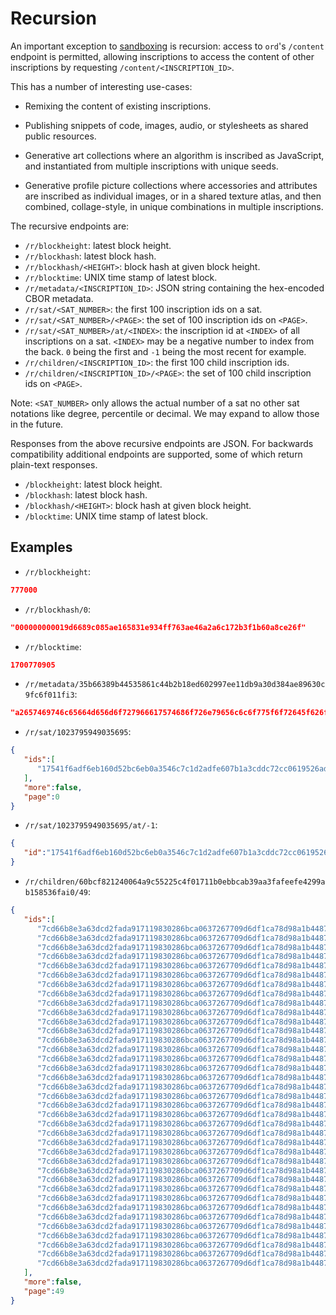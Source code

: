Recursion
=========

An important exception to [sandboxing](../inscriptions.md#sandboxing) is
recursion: access to `ord`'s `/content` endpoint is permitted, allowing
inscriptions to access the content of other inscriptions by requesting
`/content/<INSCRIPTION_ID>`.

This has a number of interesting use-cases:

- Remixing the content of existing inscriptions.

- Publishing snippets of code, images, audio, or stylesheets as shared public
  resources.

- Generative art collections where an algorithm is inscribed as JavaScript,
  and instantiated from multiple inscriptions with unique seeds.

- Generative profile picture collections where accessories and attributes are
  inscribed as individual images, or in a shared texture atlas, and then
  combined, collage-style, in unique combinations in multiple inscriptions.

The recursive endpoints are:

- `/r/blockheight`: latest block height.
- `/r/blockhash`: latest block hash.
- `/r/blockhash/<HEIGHT>`: block hash at given block height.
- `/r/blocktime`: UNIX time stamp of latest block.
- `/r/metadata/<INSCRIPTION_ID>`: JSON string containing the
  hex-encoded CBOR metadata.
- `/r/sat/<SAT_NUMBER>`: the first 100 inscription ids on a sat.
- `/r/sat/<SAT_NUMBER>/<PAGE>`: the set of 100 inscription ids on `<PAGE>`.
- `/r/sat/<SAT_NUMBER>/at/<INDEX>`: the inscription id at `<INDEX>` of all
  inscriptions on a sat. `<INDEX>` may be a negative number to index from the
  back. `0` being the first and `-1` being the most recent for example.
- `/r/children/<INSCRIPTION_ID>`: the first 100 child inscription ids.
- `/r/children/<INSCRIPTION_ID>/<PAGE>`: the set of 100 child inscription ids on `<PAGE>`.

Note: `<SAT_NUMBER>` only allows the actual number of a sat no other sat
notations like degree, percentile or decimal. We may expand to allow those in
the future.

Responses from the above recursive endpoints are JSON. For backwards
compatibility additional endpoints are supported, some of which return
plain-text responses.

- `/blockheight`: latest block height.
- `/blockhash`: latest block hash.
- `/blockhash/<HEIGHT>`: block hash at given block height.
- `/blocktime`: UNIX time stamp of latest block.

Examples
--------

- `/r/blockheight`:

```json
777000
```

- `/r/blockhash/0`:

```json
"000000000019d6689c085ae165831e934ff763ae46a2a6c172b3f1b60a8ce26f"
```

- `/r/blocktime`:

```json
1700770905
```

- `/r/metadata/35b66389b44535861c44b2b18ed602997ee11db9a30d384ae89630c9fc6f011fi3`:

```json
"a2657469746c65664d656d6f727966617574686f726e79656c6c6f775f6f72645f626f74"
```

- `/r/sat/1023795949035695`:

```json
{
   "ids":[
      "17541f6adf6eb160d52bc6eb0a3546c7c1d2adfe607b1a3cddc72cc0619526adi0"
   ],
   "more":false,
   "page":0
}
```

- `/r/sat/1023795949035695/at/-1`:

```json
{
   "id":"17541f6adf6eb160d52bc6eb0a3546c7c1d2adfe607b1a3cddc72cc0619526adi0"
}
```

- `/r/children/60bcf821240064a9c55225c4f01711b0ebbcab39aa3fafeefe4299ab158536fai0/49`:

```json
{
   "ids":[
      "7cd66b8e3a63dcd2fada917119830286bca0637267709d6df1ca78d98a1b4487i4900",
      "7cd66b8e3a63dcd2fada917119830286bca0637267709d6df1ca78d98a1b4487i4901",
      "7cd66b8e3a63dcd2fada917119830286bca0637267709d6df1ca78d98a1b4487i4902",
      "7cd66b8e3a63dcd2fada917119830286bca0637267709d6df1ca78d98a1b4487i4903",
      "7cd66b8e3a63dcd2fada917119830286bca0637267709d6df1ca78d98a1b4487i4904",
      "7cd66b8e3a63dcd2fada917119830286bca0637267709d6df1ca78d98a1b4487i4905",
      "7cd66b8e3a63dcd2fada917119830286bca0637267709d6df1ca78d98a1b4487i4906",
      "7cd66b8e3a63dcd2fada917119830286bca0637267709d6df1ca78d98a1b4487i4907",
      "7cd66b8e3a63dcd2fada917119830286bca0637267709d6df1ca78d98a1b4487i4908",
      "7cd66b8e3a63dcd2fada917119830286bca0637267709d6df1ca78d98a1b4487i4909",
      "7cd66b8e3a63dcd2fada917119830286bca0637267709d6df1ca78d98a1b4487i4910",
      "7cd66b8e3a63dcd2fada917119830286bca0637267709d6df1ca78d98a1b4487i4911",
      "7cd66b8e3a63dcd2fada917119830286bca0637267709d6df1ca78d98a1b4487i4912",
      "7cd66b8e3a63dcd2fada917119830286bca0637267709d6df1ca78d98a1b4487i4913",
      "7cd66b8e3a63dcd2fada917119830286bca0637267709d6df1ca78d98a1b4487i4914",
      "7cd66b8e3a63dcd2fada917119830286bca0637267709d6df1ca78d98a1b4487i4915",
      "7cd66b8e3a63dcd2fada917119830286bca0637267709d6df1ca78d98a1b4487i4916",
      "7cd66b8e3a63dcd2fada917119830286bca0637267709d6df1ca78d98a1b4487i4917",
      "7cd66b8e3a63dcd2fada917119830286bca0637267709d6df1ca78d98a1b4487i4918",
      "7cd66b8e3a63dcd2fada917119830286bca0637267709d6df1ca78d98a1b4487i4919",
      "7cd66b8e3a63dcd2fada917119830286bca0637267709d6df1ca78d98a1b4487i4920",
      "7cd66b8e3a63dcd2fada917119830286bca0637267709d6df1ca78d98a1b4487i4921",
      "7cd66b8e3a63dcd2fada917119830286bca0637267709d6df1ca78d98a1b4487i4922",
      "7cd66b8e3a63dcd2fada917119830286bca0637267709d6df1ca78d98a1b4487i4923",
      "7cd66b8e3a63dcd2fada917119830286bca0637267709d6df1ca78d98a1b4487i4924",
      "7cd66b8e3a63dcd2fada917119830286bca0637267709d6df1ca78d98a1b4487i4925",
      "7cd66b8e3a63dcd2fada917119830286bca0637267709d6df1ca78d98a1b4487i4926",
      "7cd66b8e3a63dcd2fada917119830286bca0637267709d6df1ca78d98a1b4487i4927",
      "7cd66b8e3a63dcd2fada917119830286bca0637267709d6df1ca78d98a1b4487i4928",
      "7cd66b8e3a63dcd2fada917119830286bca0637267709d6df1ca78d98a1b4487i4929",
      "7cd66b8e3a63dcd2fada917119830286bca0637267709d6df1ca78d98a1b4487i4930",
      "7cd66b8e3a63dcd2fada917119830286bca0637267709d6df1ca78d98a1b4487i4931",
      "7cd66b8e3a63dcd2fada917119830286bca0637267709d6df1ca78d98a1b4487i4932",
      "7cd66b8e3a63dcd2fada917119830286bca0637267709d6df1ca78d98a1b4487i4933",
      "7cd66b8e3a63dcd2fada917119830286bca0637267709d6df1ca78d98a1b4487i4934",
      "7cd66b8e3a63dcd2fada917119830286bca0637267709d6df1ca78d98a1b4487i4935",
      "7cd66b8e3a63dcd2fada917119830286bca0637267709d6df1ca78d98a1b4487i4936"
   ],
   "more":false,
   "page":49
}
```
